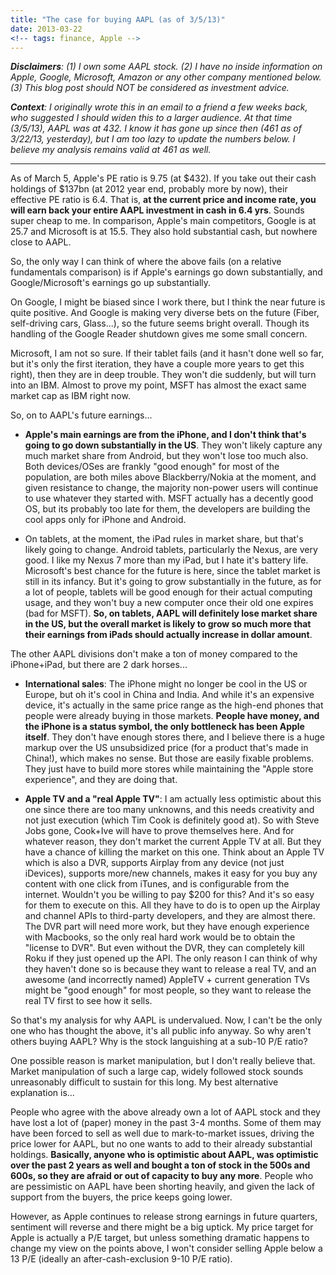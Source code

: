 ```yaml
---
title: "The case for buying AAPL (as of 3/5/13)"
date: 2013-03-22
<!-- tags: finance, Apple -->
---
```


_**Disclaimers**: (1) I own some AAPL stock. (2) I have no inside information on Apple, Google, Microsoft, Amazon or any other company mentioned below. (3) This blog post should NOT be considered as investment advice._

_**Context**: I originally wrote this in an email to a friend a few weeks back, who suggested I should widen this to a larger audience. At that time (3/5/13), AAPL was at 432. I know it has gone up since then (461 as of 3/22/13, yesterday), but I am too lazy to update the numbers below. I believe my analysis remains valid at 461 as well._

----------
 
As of March 5, Apple's PE ratio is 9.75 (at $432). If you take out their cash holdings of $137bn (at 2012 year end, probably more by now), their effective PE ratio is 6.4. That is, __at the current price and income rate, you will earn back your entire AAPL investment in cash in 6.4 yrs__. Sounds super cheap to me. In comparison, Apple's main competitors, Google is at 25.7 and Microsoft is at 15.5. They also hold substantial cash, but nowhere close to AAPL. 

So, the only way I can think of where the above fails (on a relative fundamentals comparison) is if Apple's earnings go down substantially, and Google/Microsoft's earnings go up substantially. 

On Google, I might be biased since I work there, but I think the near future is quite positive. And Google is making very diverse bets on the future (Fiber, self-driving cars, Glass...), so the future seems bright overall. Though its handling of the Google Reader shutdown gives me some small concern.

Microsoft, I am not so sure. If their tablet fails (and it hasn't done well so far, but it's only the first iteration, they have a couple more years to get this right), then they are in deep trouble. They won't die suddenly, but will turn into an IBM. Almost to prove my point, MSFT has almost the exact same market cap as IBM right now.

So, on to AAPL's future earnings...

* __Apple's main earnings are from the iPhone, and I don't think that's going to go down substantially in the US__. They won't likely capture any much market share from Android, but they won't lose too much also. Both devices/OSes are frankly "good enough" for most of the population, are both miles above Blackberry/Nokia at the moment, and given resistance to change, the majority non-power users will continue to use whatever they started with. MSFT actually has a decently good OS, but its probably too late for them, the developers are building the cool apps only for iPhone and Android. 

* On tablets, at the moment, the iPad rules in market share, but that's likely going to change. Android tablets, particularly the Nexus, are very good. I like my Nexus 7 more than my iPad, but I hate it's battery life. Microsoft's best chance for the future is here, since the tablet market is still in its infancy. But it's going to grow substantially in the future, as for a lot of people, tablets will be good enough for their actual computing usage, and they won't buy a new computer once their old one expires (bad for MSFT). __So, on tablets, AAPL will definitely lose market share in the US, but the overall market is likely to grow so much more that their earnings from iPads should actually increase in dollar amount__.

The other AAPL divisions don't make a ton of money compared to the iPhone+iPad, but there are 2 dark horses...

* __International sales__: The iPhone might no longer be cool in the US or Europe, but oh it's cool in China and India. And while it's an expensive device, it's actually in the same price range as the high-end phones that people were already buying in those markets. __People have money, and the iPhone is a status symbol, the only bottleneck has been Apple itself__. They don't have enough stores there, and I believe there is a huge markup over the US unsubsidized price (for a product that's made in China!), which makes no sense. But those are easily fixable problems. They just have to build more stores while maintaining the "Apple store experience", and they are doing that.

* __Apple TV and a "real Apple TV"__: I am actually less optimistic about this one since there are too many unknowns, and this needs creativity and not just execution (which Tim Cook is definitely good at). So with Steve Jobs gone, Cook+Ive will have to prove themselves here. And for whatever reason, they don't market the current Apple TV at all. But they have a chance of killing the market on this one. Think about an Apple TV which is also a DVR, supports Airplay from any device (not just iDevices), supports more/new channels, makes it easy for you buy any content with one click from iTunes, and is configurable from the internet. Wouldn't you be willing to pay $200 for this? And it's so easy for them to execute on this. All they have to do is to open up the Airplay and channel APIs to third-party developers, and they are almost there. The DVR part will need more work, but they have enough experience with Macbooks, so the only real hard work would be to obtain the "license to DVR". But even without the DVR, they can completely kill Roku if they just opened up the API. The only reason I can think of why they haven't done so is because they want to release a real TV, and an awesome (and incorrectly named) AppleTV + current generation TVs might be "good enough" for most people, so they want to release the real TV first to see how it sells.

So that's my analysis for why AAPL is undervalued. Now, I can't be the only one who has thought the above, it's all public info anyway. So why aren't others buying AAPL? Why is the stock languishing at a sub-10 P/E ratio?

One possible reason is market manipulation, but I don't really believe that. Market manipulation of such a large cap, widely followed stock sounds unreasonably difficult to sustain for this long. My best alternative explanation is...

People who agree with the above already own a lot of AAPL stock and they have lost a lot of (paper) money in the past 3-4 months. Some of them may have been forced to sell as well due to mark-to-market issues, driving the price lower for AAPL, but no one wants to add to their already substantial holdings. __Basically, anyone who is optimistic about AAPL, was optimistic over the past 2 years as well and bought a ton of stock in the 500s and 600s, so they are afraid or out of capacity to buy any more__. People who are pessimistic on AAPL have been shorting heavily, and given the lack of support from the buyers, the price keeps going lower.

However, as Apple continues to release strong earnings in future quarters, sentiment will reverse and there might be a big uptick. My price target for Apple is actually a P/E target, but unless something dramatic happens to change my view on the points above, I won't consider selling Apple below a 13 P/E (ideally an after-cash-exclusion 9-10 P/E ratio).

